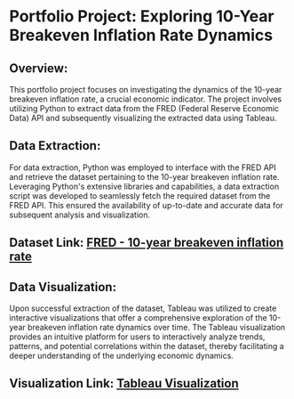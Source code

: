 # Portfolio Project: Exploring 10-Year Breakeven Inflation Rate Dynamics
## Overview:
This portfolio project focuses on investigating the dynamics of the 10-year breakeven inflation rate, a crucial economic indicator. The project involves utilizing Python to extract data from the FRED (Federal Reserve Economic Data) API and subsequently visualizing the extracted data using Tableau.

## Data Extraction:
For data extraction, Python was employed to interface with the FRED API and retrieve the dataset pertaining to the 10-year breakeven inflation rate. Leveraging Python's extensive libraries and capabilities, a data extraction script was developed to seamlessly fetch the required dataset from the FRED API. This ensured the availability of up-to-date and accurate data for subsequent analysis and visualization.

## Dataset Link: [FRED - 10-year breakeven inflation rate](https://fred.stlouisfed.org/series/T10YIE)

## Data Visualization:
Upon successful extraction of the dataset, Tableau was utilized to create interactive visualizations that offer a comprehensive exploration of the 10-year breakeven inflation rate dynamics over time. The Tableau visualization provides an intuitive platform for users to interactively analyze trends, patterns, and potential correlations within the dataset, thereby facilitating a deeper understanding of the underlying economic dynamics.

## Visualization Link: [Tableau Visualization](https://public.tableau.com/app/profile/leonardo.oliveira3927/viz/Book1_17158298777780/Sheet2?publish=yes)
